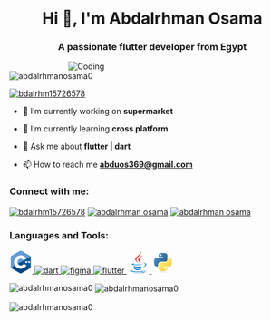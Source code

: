 
<h1 align="center">Hi 👋, I'm Abdalrhman Osama</h1>
<h3 align="center">A passionate flutter developer from Egypt</h3>
<img align="right" alt="Coding" width="400" src="https://encrypted-tbn0.gstatic.com/images?q=tbn:ANd9GcTUqpjifH7WiYi7rTW_K2u53VfJ-UAXs-luzQ&s">

<p align="left"> <img src="https://komarev.com/ghpvc/?username=abdalrhmanosama0&label=Profile%20views&color=0e75b6&style=flat" alt="abdalrhmanosama0" /> </p>

<p align="left"> <a href="https://twitter.com/bdalrhm15726578" target="blank"><img src="https://img.shields.io/twitter/follow/bdalrhm15726578?logo=twitter&style=for-the-badge" alt="bdalrhm15726578" /></a> </p>

- 🔭 I’m currently working on **supermarket**

- 🌱 I’m currently learning **cross platform**

- 💬 Ask me about **flutter | dart**

- 📫 How to reach me **abduos369@gmail.com**

<h3 align="left">Connect with me:</h3>

<p align="left">
<a href="https://twitter.com/bdalrhm15726578" target="blank"><img align="center" src="https://raw.githubusercontent.com/rahuldkjain/github-profile-readme-generator/master/src/images/icons/Social/twitter.svg" alt="bdalrhm15726578" height="30" width="40" /></a>
<a href="https://linkedin.com/in/abdalrhman osama" target="blank"><img align="center" src="https://raw.githubusercontent.com/rahuldkjain/github-profile-readme-generator/master/src/images/icons/Social/linked-in-alt.svg" alt="abdalrhman osama" height="30" width="40" /></a>
<a href="https://fb.com/abdalrhman osama" target="blank"><img align="center" src="https://raw.githubusercontent.com/rahuldkjain/github-profile-readme-generator/master/src/images/icons/Social/facebook.svg" alt="abdalrhman osama" height="30" width="40" /></a>
</p>

<h3 align="left">Languages and Tools:</h3>
<p align="left"> <a href="https://www.w3schools.com/cpp/" target="_blank" rel="noreferrer"> <img src="https://raw.githubusercontent.com/devicons/devicon/master/icons/cplusplus/cplusplus-original.svg" alt="cplusplus" width="40" height="40"/> </a> <a href="https://dart.dev" target="_blank" rel="noreferrer"> <img src="https://www.vectorlogo.zone/logos/dartlang/dartlang-icon.svg" alt="dart" width="40" height="40"/> </a> <a href="https://www.figma.com/" target="_blank" rel="noreferrer"> <img src="https://www.vectorlogo.zone/logos/figma/figma-icon.svg" alt="figma" width="40" height="40"/> </a> <a href="https://flutter.dev" target="_blank" rel="noreferrer"> <img src="https://www.vectorlogo.zone/logos/flutterio/flutterio-icon.svg" alt="flutter" width="40" height="40"/> </a> <a href="https://www.java.com" target="_blank" rel="noreferrer"> <img src="https://raw.githubusercontent.com/devicons/devicon/master/icons/java/java-original.svg" alt="java" width="40" height="40"/> </a> <a href="https://www.python.org" target="_blank" rel="noreferrer"> <img src="https://raw.githubusercontent.com/devicons/devicon/master/icons/python/python-original.svg" alt="python" width="40" height="40"/> </a> </p>

<p><img align="left" src="https://github-readme-stats.vercel.app/api/top-langs?username=abdalrhmanosama0&show_icons=true&locale=en&layout=compact" alt="abdalrhmanosama0" /></p>

<p>&nbsp;<img align="center" src="https://github-readme-stats.vercel.app/api?username=abdalrhmanosama0&show_icons=true&locale=en" alt="abdalrhmanosama0" /></p>

<p><img align="center" src="https://github-readme-streak-stats.herokuapp.com/?user=abdalrhmanosama0&" alt="abdalrhmanosama0" /></p>
